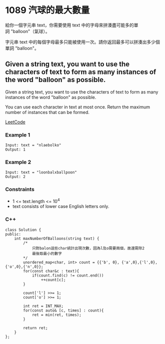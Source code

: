 # 1089 汽球的最大數量

給你一個字元串 text，你需要使用 text 中的字母來拼湊盡可能多的單詞 "balloon"（氣球）。

字元串 text 中的每個字母最多只能被使用一次。請你返回最多可以拼湊出多少個單詞 "balloon"。

## Given a string text, you want to use the characters of text to form as many instances of the word "balloon" as possible.

Given a string text, you want to use the characters of text to form as many instances of the word "balloon" as possible.

You can use each character in text at most once. Return the maximum number of instances that can be formed.

[LeetCode](https://leetcode.cn/problems/maximum-number-of-balloons/)


### Example 1

```
Input: text = "nlaebolko"
Output: 1
```

### Example 2

```
Input: text = "loonbalxballpoon"
Output: 2
```


### Constraints

* 1 <= text.length <= 10<sup>4</sup>
* text consists of lower case English letters only.



### C++ 
```
class Solution {
public:
    int maxNumberOfBalloons(string text) {
        /*
            只對balon這些char統計出現次數，因為l及o需要兩個，故還需除2
            最後取最小的數字
        */
        unordered_map<char, int> count = {{'b', 0}, {'a',0},{'l',0}, {'o',0},{'n',0}};
        for(const char&c : text){
            if(count.find(c) != count.end())
                ++count[c];
        }

        count['l'] >>= 1;
        count['o'] >>= 1;

        int ret = INT_MAX;
        for(const auto& [c, times] : count){
            ret = min(ret, times);
        }

        return ret;
    }
};
```
